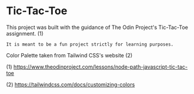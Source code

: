 # Tic-Tac-Toe

This project was built with the guidance of The Odin Project's Tic-Tac-Toe assignment. (1)

    It is meant to be a fun project strictly for learning purposes.

Color Palette taken from Tailwind CSS's website (2)

(1) https://www.theodinproject.com/lessons/node-path-javascript-tic-tac-toe

(2) https://tailwindcss.com/docs/customizing-colors
